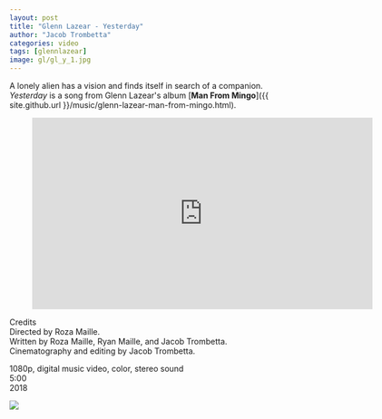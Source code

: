 ```yaml
---
layout: post
title: "Glenn Lazear - Yesterday"
author: "Jacob Trombetta"
categories: video
tags: [glennlazear]
image: gl/gl_y_1.jpg
---
```


A lonely alien has a vision and finds itself in search of a companion. *Yesterday* is a song from Glenn Lazear's album [**Man From Mingo**]({{ site.github.url }}/music/glenn-lazear-man-from-mingo.html).

<div class="center">
  <figure class="video_container">
    <iframe width="600" height="338" src="https://www.youtube.com/embed/zyqQXsNsG2o" frameborder="0" allowfullscreen></iframe>
  </figure>
</div>

Credits  
Directed by Roza Maille.  
Written by Roza Maille, Ryan Maille, and Jacob Trombetta.  
Cinematography and editing by Jacob Trombetta.

1080p, digital music video, color, stereo sound  
5:00  
2018

<div class="featured-image">
 <img src="{{ site.github.url }}/assets/img/gl/gl_y_3.jpg">
</div>
